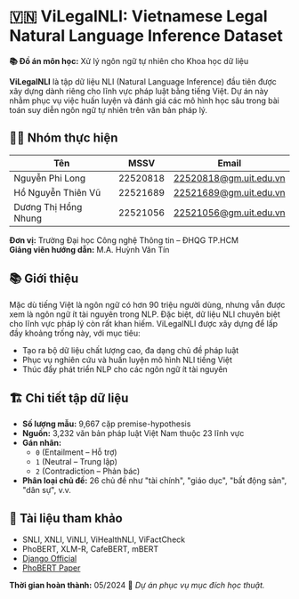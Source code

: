 # 🇻🇳 ViLegalNLI: Vietnamese Legal Natural Language Inference Dataset

**📚 Đồ án môn học:**  Xử lý ngôn ngữ tự nhiên cho Khoa học dữ liệu

**ViLegalNLI** là tập dữ liệu NLI (Natural Language Inference) đầu tiên được xây dựng dành riêng cho lĩnh vực pháp luật bằng tiếng Việt. Dự án này nhằm phục vụ việc huấn luyện và đánh giá các mô hình học sâu trong bài toán suy diễn ngôn ngữ tự nhiên trên văn bản pháp lý.

## 👨‍🔬 Nhóm thực hiện

| Tên                   | MSSV      | Email                    |
|------------------------|-----------|---------------------------|
| Nguyễn Phi Long        | 22520818  | 22520818@gm.uit.edu.vn    |
| Hồ Nguyễn Thiên Vũ     | 22521689  | 22521689@gm.uit.edu.vn    |
| Dương Thị Hồng Nhung   | 22521056  | 22521056@gm.uit.edu.vn    |

**Đơn vị:** Trường Đại học Công nghệ Thông tin – ĐHQG TP.HCM  
**Giảng viên hướng dẫn:** M.A. Huỳnh Văn Tín

## 📚 Giới thiệu

Mặc dù tiếng Việt là ngôn ngữ có hơn 90 triệu người dùng, nhưng vẫn được xem là ngôn ngữ ít tài nguyên trong NLP. Đặc biệt, dữ liệu NLI chuyên biệt cho lĩnh vực pháp lý còn rất khan hiếm. ViLegalNLI được xây dựng để lấp đầy khoảng trống này, với mục tiêu:

- Tạo ra bộ dữ liệu chất lượng cao, đa dạng chủ đề pháp luật
- Phục vụ nghiên cứu và huấn luyện mô hình NLI tiếng Việt
- Thúc đẩy phát triển NLP cho các ngôn ngữ ít tài nguyên

## 🏗️ Chi tiết tập dữ liệu

- **Số lượng mẫu:** 9,667 cặp premise-hypothesis
- **Nguồn:** 3,232 văn bản pháp luật Việt Nam thuộc 23 lĩnh vực
- **Gán nhãn:** 
  - `0` (Entailment – Hỗ trợ)
  - `1` (Neutral – Trung lập)
  - `2` (Contradiction – Phản bác)
- **Phân loại chủ đề:** 26 chủ đề như "tài chính", "giáo dục", "bất động sản", "dân sự", v.v.

## 📄 Tài liệu tham khảo

- SNLI, XNLI, ViNLI, ViHealthNLI, ViFactCheck
- PhoBERT, XLM-R, CafeBERT, mBERT
- [Django Official](https://www.djangoproject.com/)
- [PhoBERT Paper](https://arxiv.org/abs/2003.00744)

**Thời gian hoàn thành:** 05/2024
📝 *Dự án phục vụ mục đích học thuật.*
